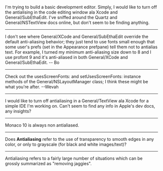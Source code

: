 I'm trying to build a basic development editor.  Simply, I would like to turn off the antialising in the code editing window ala Xcode and General/SubEthaEdit.  I've sniffed around the Quartz and General/NSTextView docs online, but don't seem to be finding anything.

----

I don't see where General/XCode and General/SubEthaEdit override the default anti-aliasing behavior; they just tend to use fonts small enough that some user's prefs (set in the Appearance prefpane) tell them not to antialias text.  For example, I turned my minimum anti-aliasing size down to 8 and I use profont 9 and it's anti-aliased in both General/XCode and General/SubEthaEdit.  -- Bo

----

Check out the usesScreenFonts: and setUsesScreenFonts: instance methods of the General/NSLayoutManager class; I think these might be what you're after. --Wevah

----

I would like to turn off antialiasing in a General/TextView ala Xcode for a simple IDE I'm working on.  Can't seem to find any info in Apple's dev docs, any insights?

----

Monaco 10 is always non antialiased.

----

Does **Antialiasing** refer to the use of transparency to smooth edges in any color, or only to grayscale (for black and white images/text)?

----
Antialiasing refers to a fairly large number of situations which can be grossly summarized as "removing jaggies".